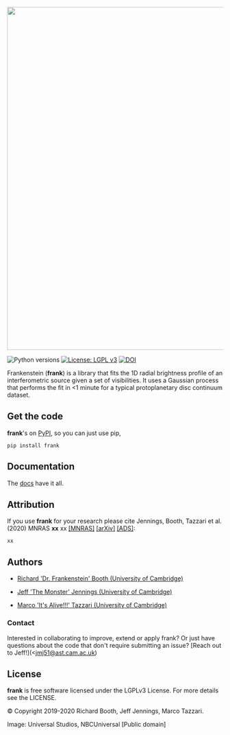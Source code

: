 <p align="center">
  <img width = "800" src="https://github.com/discsim/frank/blob/docs_and_runner_jj/docs/images/day_off.png?raw=true"/>
</p>

![Python versions](https://img.shields.io/badge/python-3.7-%20%230078BC)
[![License: LGPL v3](https://img.shields.io/badge/License-LGPL%20v3-blue.svg)](https://www.gnu.org/licenses/lgpl-3.0)
[![DOI]()]()

Frankenstein (**frank**) is a library that fits the 1D radial brightness profile of an interferometric source given a set of visibilities. It uses a Gaussian process that performs the fit in <1 minute for a typical protoplanetary disc continuum dataset.

Get the code
------------
**frank**'s on [PyPI](https://pypi.org/project/frank), so you can just use pip,
```
pip install frank
```


Documentation
-------------
The [docs](https://discsim.github.io/frank/) have it all.

Attribution
-----------
If you use **frank** for your research please cite Jennings, Booth, Tazzari et al. (2020) MNRAS **xx** xx [[MNRAS]](xx) [[arXiv]](xx) [[ADS]](xx):
```
xx
```

Authors
-------
- [Richard 'Dr. Frankenstein' Booth (University of Cambridge)](https://github.com/rbooth200)

- [Jeff 'The Monster' Jennings (University of Cambridge)](https://github.com/jeffjennings)

- [Marco 'It's Alive!!!' Tazzari (University of Cambridge)](https://github.com/mtazzari)

### Contact ###
Interested in collaborating to improve, extend or apply frank?
Or just have questions about the code that don't require submitting an issue?
[Reach out to Jeff!](<jmj51@ast.cam.ac.uk)

License
-------
**frank** is free software licensed under the LGPLv3 License. For more details see the LICENSE.

© Copyright 2019-2020 Richard Booth, Jeff Jennings, Marco Tazzari.

Image: Universal Studios, NBCUniversal [Public domain]
